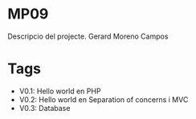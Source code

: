 # MP09

Descripcio del projecte.
Gerard Moreno Campos

# Tags

- V0.1: Hello world en PHP
- V0.2: Hello world en Separation of concerns i MVC
- V0.3: Database